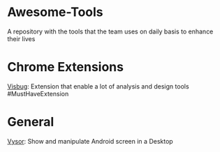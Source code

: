 # Awesome-Tools
A repository with the tools that the team uses on daily basis to enhance their lives


# Chrome Extensions 

[Visbug](https://chrome.google.com/webstore/detail/visbug/cdockenadnadldjbbgcallicgledbeoc/related): Extension that enable a lot of analysis and design tools #MustHaveExtension

# General

[Vysor](https://www.vysor.io/): Show and manipulate Android screen in a Desktop
